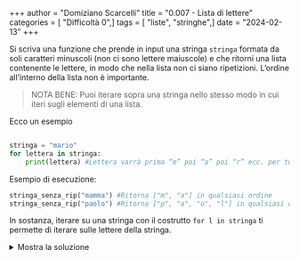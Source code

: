 +++
author = "Domiziano Scarcelli"
title = "0.007 - Lista di lettere"
categories = [ "Difficoltà 0",]
tags = [ "liste", "stringhe",]
date = "2024-02-13"
+++

Si scriva una funzione che prende in input una stringa `stringa` formata da soli caratteri minuscoli (non ci sono lettere maiuscole) e che ritorni una lista contenente le lettere, in modo che nella lista non ci siano ripetizioni. L’ordine all’interno della lista non è importante. 

> NOTA BENE: Puoi iterare sopra una stringa nello stesso modo in cui iteri sugli elementi di una lista.

Ecco un esempio
```python

stringa = "mario"
for lettera in stringa:
	print(lettera) #Lettera varrà prima “m” poi “a” poi “r” ecc. per tutte le lettere della stringa
```

Esempio di esecuzione:
```python
stringa_senza_rip("mamma") #Ritorna ["m", "a"] in qualsiasi ordine
stringa_senza_rip("paolo") #Ritorna ["p", "a", "o", "l"] in qualsiasi ordine 
```

In sostanza, iterare su una stringa con il costrutto `for l in stringa` ti permette di iterare sulle lettere della stringa.

<details>
<summary>Mostra la soluzione</summary>

```python
# Mantiene l’ordine delle lettere nella lista
def stringa_senza_rip(stringa):
    lista = []
    for lettera in stringa:
        if lettera not in lista:
            lista.append(lettera)
    return lista
```

```python
# L’ordine delle lettere nella lista finale è casuale
def stringa_senza_rip(stringa):
    return set(stringa)
```
</details>
